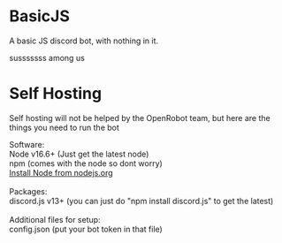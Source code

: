 # BasicJS
A basic JS discord bot, with nothing in it.

susssssss among us

# Self Hosting
Self hosting will not be helped by the OpenRobot team, but here are the things you need to run the bot

Software: <br>
Node v16.6+ (Just get the latest node) <br>
npm (comes with the node so dont worry) <br>
[Install Node from nodejs.org](https://nodejs.org) <br>
<br>
Packages: <br>
discord.js v13+ (you can just do "npm install discord.js" to get the latest) <br>
<br>
Additional files for setup: <br>
config.json (put your bot token in that file) <br>
